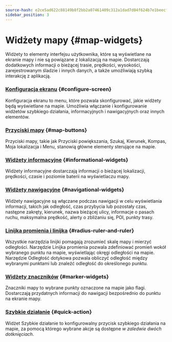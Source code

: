 ```yaml
---
source-hash: e2ce5ad622c88149b8f2bb2a07461409c312a1dad7d04f624b7e1beecf5aeab4
sidebar_position: 3
---
```


# Widżety mapy {#map-widgets}

Widżety to elementy interfejsu użytkownika, które są wyświetlane na ekranie mapy i nie są powiązane z lokalizacją na mapie. Dostarczają dodatkowych informacji o bieżącej trasie, prędkości, wysokości, zarejestrowanym śladzie i innych danych, a także umożliwiają szybką interakcję z aplikacją.

### [Konfiguracja ekranu](./configure-screen.md) {#configure-screen}

Konfiguracja ekranu to menu, które pozwala skonfigurować, jakie widżety będą wyświetlane na mapie. Umożliwia włączanie i konfigurowanie widżetów szybkiego działania, informacyjnych i nawigacyjnych oraz innych elementów.

### [Przyciski mapy](./map-buttons.md) {#map-buttons}

Przyciski mapy, takie jak Przyciski powiększania, Szukaj, Kierunek, Kompas, Moja lokalizacja i Menu, stanowią główne elementy sterujące na mapie.

### [Widżety informacyjne](./info-widgets.md) {#informational-widgets}

Widżety informacyjne dostarczają informacji o bieżącej lokalizacji, prędkości, czasie i poziomie baterii na wyświetlaczu mapy.

### [Widżety nawigacyjne](./nav-widgets.md) {#navigational-widgets}

Widżety nawigacyjne są włączane podczas nawigacji w celu wyświetlania informacji, takich jak odległość, czas przybycia lub pozostały czas, następne zakręty, kierunek, nazwa bieżącej ulicy, informacje o pasach ruchu, maksymalna prędkość, alerty o zbliżaniu się, POI, punkty trasy.

### [Linijka promienia i linijka](./radius-ruler.md) {#radius-ruler-and-ruler}

Wszystkie narzędzia linijki pomagają zrozumieć skalę mapy i mierzyć odległości. Narzędzie Linijka promienia pozwala zdefiniować promień wokół wybranego punktu na mapie, wyświetlając okręgi odległości na mapie. Narzędzie Odległość dotykowa pozwala obliczyć odległość między wybranymi punktami lub znaleźć odległość do określonego punktu.

### [Widżety znaczników](./markers.md) {#marker-widgets}

Znaczniki mapy to wybrane punkty oznaczone na mapie jako flagi. Dostarczają przydatnych informacji do nawigacji bezpośrednio do punktu na ekranie mapy.

### [Szybkie działanie](./quick-action.md) {#quick-action}

Widżet Szybkie działanie to konfigurowalny przycisk szybkiego działania na mapie, za pomocą którego wybrane akcje są dostępne *w zaledwie dwóch dotknięciach*.
